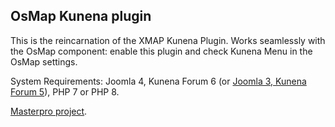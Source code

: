 ## OsMap Kunena plugin

This is the reincarnation of the XMAP Kunena Plugin. Works seamlessly with the OsMap component: enable this plugin and check Kunena Menu in the OsMap settings.

System Requirements: Joomla 4, Kunena Forum 6 (or [Joomla 3, Kunena Forum 5](https://github.com/cmirnow/osmap-kunena-plugin/tree/80ab9481ffeb5969aa3b83edb4fd2bad85f015e4)), PHP 7 or PHP 8.

[Masterpro project](https://masterpro.ws).